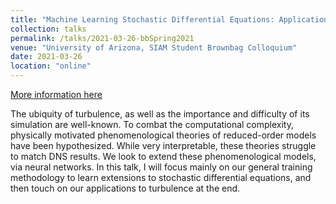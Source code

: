 ```yaml
---
title: "Machine Learning Stochastic Differential Equations: Applications in Reduced Order Models of Turbulence"
collection: talks
permalink: /talks/2021-03-26-bbSpring2021
venue: "University of Arizona, SIAM Student Brownbag Colloquium"
date: 2021-03-26
location: "online"
---
```


[More information here](none)

The ubiquity of turbulence, as well as the importance and difficulty of its simulation are well-known. To combat the computational complexity, physically motivated phenomenological theories of reduced-order models have been hypothesized. While very interpretable, these theories struggle to match DNS results. We look to extend these phenomenological models, via neural networks. In this talk, I will focus mainly on our general training methodology to learn extensions to stochastic differential equations, and then touch on our applications to turbulence at the end.
